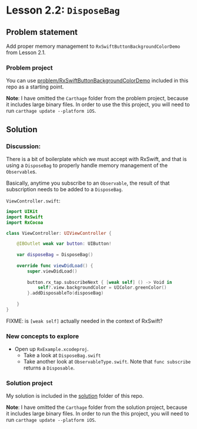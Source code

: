 # Lesson 2.2: `DisposeBag`

## Problem statement

Add proper memory management to `RxSwiftButtonBackgroundColorDemo` from Lesson 2.1.

### Problem project

You can use [problem/RxSwiftButtonBackgroundColorDemo](problem/RxSwiftButtonBackgroundColorDemo) included in this repo as a starting point.

**Note**: I have omitted the `Carthage` folder from the problem project, because it includes large binary files.  In order to use the this project, you will need to run `carthage update --platform iOS`.

## Solution

### Discussion:

There is a bit of boilerplate which we must accept with RxSwift, and that is using a `DisposeBag` to properly handle memory management of the `Observable`s.

Basically, anytime you subscribe to an `Observable`, the result of that subscription needs to be added to a `DisposeBag`.

`ViewController.swift`:

```swift
import UIKit
import RxSwift
import RxCocoa

class ViewController: UIViewController {

    @IBOutlet weak var button: UIButton!
    
    var disposeBag = DisposeBag()
    
    override func viewDidLoad() {
        super.viewDidLoad()
        
        button.rx_tap.subscribeNext { [weak self] () -> Void in
            self?.view.backgroundColor = UIColor.greenColor()
        }.addDisposableTo(disposeBag)
        
    }
}
```

FIXME: is `[weak self]` actually needed in the context of RxSwift?

### New concepts to explore

* Open up `RxExample.xcodeproj`.
  * Take a look at `DisposeBag.swift`
  * Take another look at `ObservableType.swift`.  Note that `func subscribe` returns a `Disposable`.

### Solution project

My solution is included in the [solution](solution) folder of this repo.

**Note**: I have omitted the `Carthage` folder from the solution project, because it includes large binary files.  In order to run the this project, you will need to run `carthage update --platform iOS`.

